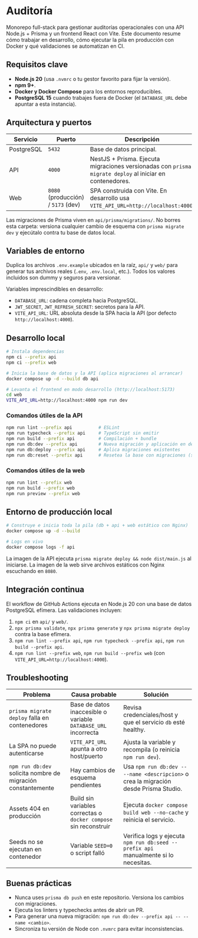 # Auditoría

Monorepo full-stack para gestionar auditorías operacionales con una API Node.js + Prisma y un frontend React con Vite. Este documento resume cómo trabajar en desarrollo, cómo ejecutar la pila en producción con Docker y qué validaciones se automatizan en CI.

## Requisitos clave

- **Node.js 20** (usa `.nvmrc` o tu gestor favorito para fijar la versión).
- **npm 9+**.
- **Docker y Docker Compose** para los entornos reproducibles.
- **PostgreSQL 15** cuando trabajes fuera de Docker (el `DATABASE_URL` debe apuntar a esta instancia).

## Arquitectura y puertos

| Servicio | Puerto | Descripción |
| --- | --- | --- |
| PostgreSQL | `5432` | Base de datos principal. |
| API | `4000` | NestJS + Prisma. Ejecuta migraciones versionadas con `prisma migrate deploy` al iniciar en contenedores. |
| Web | `8080` (producción) / `5173` (dev) | SPA construida con Vite. En desarrollo usa `VITE_API_URL=http://localhost:4000`. |

Las migraciones de Prisma viven en `api/prisma/migrations/`. No borres esta carpeta: versiona cualquier cambio de esquema con `prisma migrate dev` y ejecútalo contra tu base de datos local.

## Variables de entorno

Duplica los archivos `.env.example` ubicados en la raíz, `api/` y `web/` para generar tus archivos reales (`.env`, `.env.local`, etc.). Todos los valores incluidos son dummy y seguros para versionar.

Variables imprescindibles en desarrollo:

- `DATABASE_URL`: cadena completa hacia PostgreSQL.
- `JWT_SECRET`, `JWT_REFRESH_SECRET`: secretos para la API.
- `VITE_API_URL`: URL absoluta desde la SPA hacia la API (por defecto `http://localhost:4000`).

## Desarrollo local

```bash
# Instala dependencias
npm ci --prefix api
npm ci --prefix web

# Inicia la base de datos y la API (aplica migraciones al arrancar)
docker compose up -d --build db api

# Levanta el frontend en modo desarrollo (http://localhost:5173)
cd web
VITE_API_URL=http://localhost:4000 npm run dev
```

### Comandos útiles de la API

```bash
npm run lint --prefix api          # ESLint
npm run typecheck --prefix api     # TypeScript sin emitir
npm run build --prefix api         # Compilación + bundle
npm run db:dev --prefix api        # Nueva migración y aplicación en dev
npm run db:deploy --prefix api     # Aplica migraciones existentes
npm run db:reset --prefix api      # Resetea la base con migraciones (sin db push)
```

### Comandos útiles de la web

```bash
npm run lint --prefix web
npm run build --prefix web
npm run preview --prefix web
```

## Entorno de producción local

```bash
# Construye e inicia toda la pila (db + api + web estático con Nginx)
docker compose up -d --build

# Logs en vivo
docker compose logs -f api
```

La imagen de la API ejecuta `prisma migrate deploy && node dist/main.js` al iniciarse. La imagen de la web sirve archivos estáticos con Nginx escuchando en `8080`.

## Integración continua

El workflow de GitHub Actions ejecuta en Node.js 20 con una base de datos PostgreSQL efímera. Las validaciones incluyen:

1. `npm ci` en `api/` y `web/`.
2. `npx prisma validate`, `npx prisma generate` y `npx prisma migrate deploy` contra la base efímera.
3. `npm run lint --prefix api`, `npm run typecheck --prefix api`, `npm run build --prefix api`.
4. `npm run lint --prefix web`, `npm run build --prefix web` (con `VITE_API_URL=http://localhost:4000`).

## Troubleshooting

| Problema | Causa probable | Solución |
| --- | --- | --- |
| `prisma migrate deploy` falla en contenedores | Base de datos inaccesible o variable `DATABASE_URL` incorrecta | Revisa credenciales/host y que el servicio `db` esté healthy. |
| La SPA no puede autenticarse | `VITE_API_URL` apunta a otro host/puerto | Ajusta la variable y recompila (o reinicia `npm run dev`). |
| `npm run db:dev` solicita nombre de migración constantemente | Hay cambios de esquema pendientes | Usa `npm run db:dev -- --name <descripcion>` o crea la migración desde Prisma Studio. |
| Assets 404 en producción | Build sin variables correctas o `docker compose` sin reconstruir | Ejecuta `docker compose build web --no-cache` y reinicia el servicio. |
| Seeds no se ejecutan en contenedor | Variable `SEED=0` o script falló | Verifica logs y ejecuta `npm run db:seed --prefix api` manualmente si lo necesitas. |

## Buenas prácticas

- Nunca uses `prisma db push` en este repositorio. Versiona los cambios con migraciones.
- Ejecuta los linters y typechecks antes de abrir un PR.
- Para generar una nueva migración: `npm run db:dev --prefix api -- --name <cambio>`.
- Sincroniza tu versión de Node con `.nvmrc` para evitar inconsistencias.
